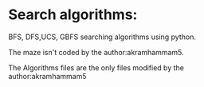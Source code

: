 # Search algorithms:

BFS, DFS,UCS, GBFS searching algorithms using python.

The maze isn't coded by the author:akramhammam5.

The Algorithms files are the only files modified by the author:akramhammam5



